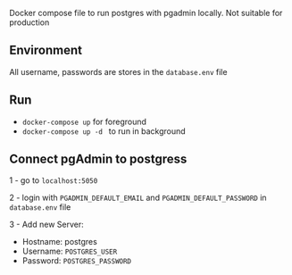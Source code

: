 Docker compose file to run postgres with pgadmin locally. Not suitable for production 


## Environment
All username, passwords are stores in the `database.env` file

## Run
- `docker-compose up` for foreground
- `docker-compose up -d ` to run in background

## Connect pgAdmin to postgress
1 - go to `localhost:5050`

2 - login with `PGADMIN_DEFAULT_EMAIL` and `PGADMIN_DEFAULT_PASSWORD` in 
`database.env` file

3 - Add new Server:
  - Hostname: postgres
  - Username: `POSTGRES_USER`
  - Password: `POSTGRES_PASSWORD`